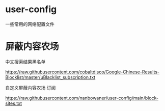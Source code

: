 # user-config
一些常用的网络配置文件


# 屏蔽内容农场
中文搜索结果黑名单   

https://raw.githubusercontent.com/cobaltdisco/Google-Chinese-Results-Blocklist/master/uBlacklist_subscription.txt  

自定义屏蔽内容农场 订阅   

https://raw.githubusercontent.com/nanbowaner/user-config/main/block-sites.txt
